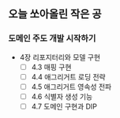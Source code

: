 ## 오늘 쏘아올린 작은 공

### 도메인 주도 개발 시작하기
 - 4장 리포지터리와 모델 구현
     - [ ]  4.3 매핑 구현
     - [ ]  4.4 애그리거트 로딩 전략
     - [ ]  4.5 애그리거트 영속성 전파
     - [ ]  4.6 식별자 생성 기능
     - [ ]  4.7 도메인 구현과 DIP
